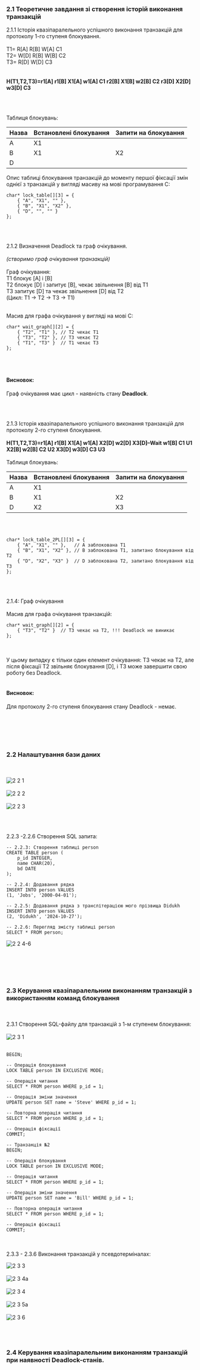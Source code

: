 ### 2.1 Теоретичне завдання зі створення історій виконання транзакцій

2.1.1 Історія квазіпаралельного успішного виконання транзакцій для протоколу 1-го ступеня блокування.
</br></br>
T1= R[A] R[B] W[A] C1</br>
T2= W[D] R[B] W[B] C2</br>
T3= R[D] W[D] C3</br>
</br></br>
**H(T1,T2,T3)=r1[A] r1[B] X1[A] w1[A] C1 r2[B] X1[B] w2[B] C2 r3[D] X2[D] w3[D] C3**

</br></br>

Таблиця блокувань:

| Назва         | Встановлені блокування        |          Запити на блокування |
|---------------|-------------------------------|-------------------------------|
| A             | X1                            |                               |
| B             | X1                            | X2                            |
| D             |                               |                               |



Опис таблиці блокування транзакцій до моменту першої фіксації змін однієї з транзакцій у вигляді масиву на мові програмування С:

```
char* lock_table[][3] = {
    { "A", "X1", "" },
    { "B", "X1", "X2" },
    { "D", "", "" }
};
```
</br></br>

2.1.2 Визначення Deadlock та граф очікування.
</br></br>
*(створимо граф очікування транзакцій)*
</br></br>
Граф очікування:</br>
T1 блокує [A] і [B]</br>
T2 блокує [D] і запитує [B], чекає звільнення [B] від T1</br>
T3 запитує [D] та чекає звільнення [D] від T2</br>
(Цикл: T1 → T2 → T3 → T1)
</br></br>

Масив для графа очікування у вигляді на мові С:

```
char* wait_graph[][2] = {
    { "T2", "T1" }, // T2 чекає T1
    { "T3", "T2" }, // T3 чекає T2
    { "T1", "T3" }  // T1 чекає T3
};
```
</br></br>
#### Висновок:
Граф очікування має цикл - наявність стану **Deadlock**. 

</br></br>

2.1.3 Історія квазіпаралельного успішного виконання транзакцій для протоколу 2-го ступеня блокування.
</br></br>
**H(T1,T2,T3)=r1[A] r1[B] X1[A] w1[A] X2[D] w2[D] X3[D]–Wait w1[B] C1 U1 X2[B] w2[B] C2 U2 X3[D] w3[D] C3 U3**
</br></br>
Таблиця блокувань:

| Назва         | Встановлені блокування        |          Запити на блокування |
|---------------|-------------------------------|-------------------------------|
| A             | X1                            |                               |
| B             | X1                            | X2                            |
| D             | X2                            | X3                            |
</br></br>
```
char* lock_table_2PL[][3] = {
    { "A", "X1", "" },   // A заблокована T1
    { "B", "X1", "X2" }, // B заблокована T1, запитано блокування від T2
    { "D", "X2", "X3" }  // D заблокована T2, запитано блокування від T3
};
```
</br></br>

2.1.4: Граф очікування
</br></br>
Масив для графа очікування транзакцій:

```
char* wait_graph[][2] = {
    { "T3", "T2" }  // T3 чекає на T2, !!! Deadlock не виникає
};
```
</br></br>
У цьому випадку є тільки один елемент очікування: T3 чекає на T2, але після фіксації T2 звільняє блокування [D], і T3 може завершити свою роботу без Deadlock.
</br></br>
#### Висновок:
Для протоколу 2-го ступеня блокування стану Deadlock - немає.</br></br>
</br></br></br></br>

### 2.2 Налаштування бази даних
</br></br>
![2 2 1](https://github.com/user-attachments/assets/67f17ff4-a2e5-4009-9ca7-f5fb731dbc7e)
</br></br>
![2 2 2](https://github.com/user-attachments/assets/a95e0c51-95ad-43eb-9808-2bc255d9f8f3)
</br></br>
![2 2 3](https://github.com/user-attachments/assets/603a3766-61eb-438c-be44-4089b772a7c9)

</br></br>

2.2.3 -2.2.6 Створення SQL запита:

```
-- 2.2.3: Створення таблиці person
CREATE TABLE person (
    p_id INTEGER,
    name CHAR(20),
    bd DATE
);

-- 2.2.4: Додавання рядка
INSERT INTO person VALUES
(1, 'Jobs', '2000-04-01');

-- 2.2.5: Додавання рядка з транслітерацією мого прізвища Didukh
INSERT INTO person VALUES
(2, 'Didukh', '2024-10-27');

-- 2.2.6: Перегляд змісту таблиці person
SELECT * FROM person;
```
![2 2 4-6](https://github.com/user-attachments/assets/f1bced40-fd30-4131-98d8-c0cd3b8746c1)

</br></br></br></br>

### 2.3 Керування квазіпаралельним виконанням транзакцій з використанням команд блокування
</br></br>
2.3.1 Створення SQL-файлу для транзакцій з 1-м ступенем блокування:
</br></br>
![2 3 1](https://github.com/user-attachments/assets/4e45eead-f073-4f92-92b8-8b66e0f80d6b)
</br></br>
```
BEGIN;

-- Операція блокування
LOCK TABLE person IN EXCLUSIVE MODE;

-- Операція читання
SELECT * FROM person WHERE p_id = 1;

-- Операція зміни значення
UPDATE person SET name = 'Steve' WHERE p_id = 1;

-- Повторна операція читання
SELECT * FROM person WHERE p_id = 1;

-- Операція фіксації
COMMIT;

-- Транзакція №2
BEGIN;

-- Операція блокування
LOCK TABLE person IN EXCLUSIVE MODE;

-- Операція читання
SELECT * FROM person WHERE p_id = 1;

-- Операція зміни значення
UPDATE person SET name = 'Bill' WHERE p_id = 1;

-- Повторна операція читання
SELECT * FROM person WHERE p_id = 1;

-- Операція фіксації
COMMIT;
```
</br></br>
2.3.3 - 2.3.6 Виконання транзакцій у псевдотерміналах:

![2 3 3](https://github.com/user-attachments/assets/b7de50a1-8476-4f82-81bd-9c722248c0ac)
</br></br>
![2 3 4a](https://github.com/user-attachments/assets/6c295a16-036e-414b-a0d2-14b683754c86)
</br></br>
![2 3 4](https://github.com/user-attachments/assets/497affe4-d706-4ab1-9119-28e35746abf9)
</br></br>
![2 3 5a](https://github.com/user-attachments/assets/328b41a4-a695-49d0-8ffa-ac04a31c0028)
</br></br>
![2 3 6](https://github.com/user-attachments/assets/798d4e45-aa8a-4932-bcaf-4ebc52871741)
</br></br></br></br>

### 2.4 Керування квазіпаралельним виконанням транзакцій при наявності Deadlock-станів.
</br></br>
